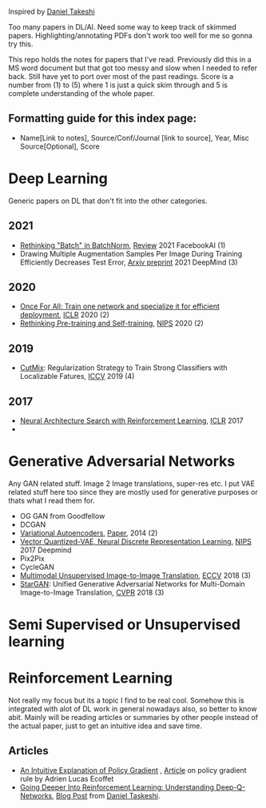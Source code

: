 Inspired by [Daniel Takeshi](https://github.com/DanielTakeshi/Paper_Notes)

Too many papers in DL/AI. Need some way to keep track of skimmed papers. Highlighting/annotating PDFs don't work too well for me so gonna try this.

This repo holds the notes for papers that I've read. Previously did this in a MS word document but that got too messy and slow when I needed to refer back. Still have yet to port over most of the past readings. Score is a number from (1) to (5) where 1 is just a quick skim through and 5 is complete understanding of the whole paper.
## Formatting guide for this index page:
- Name[Link to notes], Source/Conf/Journal [link to source], Year, Misc Source[Optional], Score

# Deep Learning
Generic papers on DL that don't fit into the other categories.
## 2021
- [Rethinking "Batch" in BatchNorm](https://github.com/yeeyangtee/paper-notes/blob/master/deep-learning/rethinking-batch-in-batchnorm.md), [Review](https://arxiv.org/abs/2105.07576) 2021 FacebookAI (1) 
- Drawing Multiple Augmentation Samples Per Image During Training Efficiently Decreases Test Error, [Arxiv preprint](https://arxiv.org/abs/2105.13343) 2021 DeepMind (3)

## 2020
- [Once For All: Train one network and specialize it for efficient deployment](https://github.com/yeeyangtee/paper-notes/blob/master/deep-learning/once-for-all-train-one-network-and-specialize-it-for-efficient-deployment.md), [ICLR](https://arxiv.org/pdf/1908.09791) 2020 (2)
- [Rethinking Pre-training and Self-training](https://github.com/yeeyangtee/paper-notes/blob/master/deep-learning/rethinking-pretraining-and-self-training.md), [NIPS](https://proceedings.neurips.cc/paper/2020/file/27e9661e033a73a6ad8cefcde965c54d-Paper.pdf) 2020 (2)

## 2019 
- [CutMix](https://github.com/yeeyangtee/paper-notes/blob/master/deep-learning/cutmix-regularization.md): Regularization Strategy to Train Strong Classifiers with Localizable Fatures, [ICCV](https://openaccess.thecvf.com/content_ICCV_2019/html/Yun_CutMix_Regularization_Strategy_to_Train_Strong_Classifiers_With_Localizable_Features_ICCV_2019_paper.html) 2019 (4)
## 2017
- [Neural Architecture Search with Reinforcement Learning](https://github.com/yeeyangtee/paper-notes/blob/master/deep-learning/neural-architecture-search-with-reinforcement-learning.md), [ICLR](https://arxiv.org/abs/1611.01578) 2017
- 
# Generative Adversarial Networks
Any GAN related stuff. Image 2 Image translations, super-res etc. I put VAE related stuff here too since they are mostly used for generative purposes or thats what I read them for.
- OG GAN from Goodfellow
- DCGAN
- [Variational Autoencoders](https://github.com/yeeyangtee/paper-notes/blob/master/gans/vae.md), [Paper](https://arxiv.org/abs/1312.6114), 2014 (2)
- [Vector Quantized-VAE, Neural Discrete Representation Learning](https://github.com/yeeyangtee/paper-notes/blob/master/gans/vq-vae.md), [NIPS](https://arxiv.org/abs/1711.00937) 2017 Deepmind 
- Pix2Pix
- CycleGAN
- [Multimodal Unsupervised Image-to-Image Translation](https://github.com/yeeyangtee/paper-notes/blob/master/gans/multimodal-unsupervised-image-to-image-translation.md), [ECCV](http://openaccess.thecvf.com/content_ECCV_2018/papers/Xun_Huang_Multimodal_Unsupervised_Image-to-image_ECCV_2018_paper.pdf) 2018 (3)
- [StarGAN](https://github.com/yeeyangtee/paper-notes/blob/master/gans/stargan.md): Unified Generative Adversarial Networks for Multi-Domain Image-to-Image Translation, [CVPR](http://openaccess.thecvf.com/content_cvpr_2018/papers/Choi_StarGAN_Unified_Generative_CVPR_2018_paper.pdf) 2018 (3)
# Semi Supervised or Unsupervised learning

# Reinforcement Learning
Not really my focus but its a topic I find to be real cool. Somehow this is integrated with alot of DL work in general nowadays also, so better to know abit. Mainly will be reading articles or summaries by other people instead of the actual paper, just to get an intuitive idea and save time.

## Articles
- [An Intuitive Explanation of Policy Gradient](https://github.com/yeeyangtee/paper-notes/blob/master/reinforcement-learning/an-intuitive-explanation-of-policy-gradient.md)
, [Article](https://towardsdatascience.com/an-intuitive-explanation-of-policy-gradient-part-1-reinforce-aa4392cbfd3c) on policy gradient rule by Adrien Lucas Ecoffet
- [Going Deeper Into Reinforcement Learning: Understanding Deep-Q-Networks](https://github.com/yeeyangtee/paper-notes/blob/master/reinforcement-learning/going-deeper-into-reinforcement-learning-understanding-deepq-networks), [Blog Post](https://danieltakeshi.github.io/2016/12/01/going-deeper-into-reinforcement-learning-understanding-dqn/) from [Daniel Taskeshi](https://danieltakeshi.github.io/).